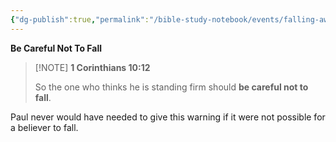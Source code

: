 ```yaml
---
{"dg-publish":true,"permalink":"/bible-study-notebook/events/falling-away/1-corinthians-10v12/","tags":["Doctrines-of-Devils/OSAS/Be-Careful-Not-to-Fall"],"created":"2025-06-02T23:40:12.173-04:00","updated":"2025-06-02T20:08:11.143-04:00"}
---
```


**Be Careful Not To Fall**

> [!NOTE] **1 Corinthians 10:12**
>
> So the one who thinks he is standing firm should **be careful not to fall**.

Paul never would have needed to give this warning if it were not possible for a believer to fall.


